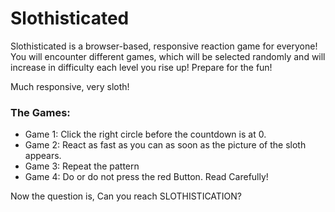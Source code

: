 # Slothisticated

Slothisticated is a browser-based, responsive reaction game for everyone! You will encounter different games, which will be selected randomly and will increase in difficulty each level you rise up! Prepare for the fun!

Much responsive, very sloth!

### The Games:
  - Game 1: Click the right circle before the countdown is at 0. 
  - Game 2: React as fast as you can as soon as the picture of the sloth appears.
  - Game 3: Repeat the pattern
  - Game 4: Do or do not press the red Button. Read Carefully!

Now the question is,
Can you reach SLOTHISTICATION?


